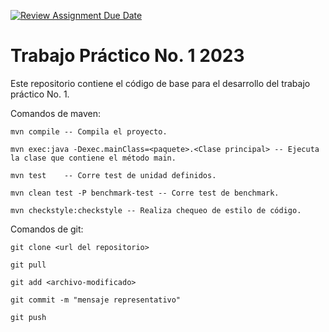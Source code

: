 [![Review Assignment Due Date](https://classroom.github.com/assets/deadline-readme-button-24ddc0f5d75046c5622901739e7c5dd533143b0c8e959d652212380cedb1ea36.svg)](https://classroom.github.com/a/sd43dq-q)
# Trabajo Práctico No. 1 2023

Este repositorio contiene el código de base para el desarrollo del trabajo práctico No. 1. 

Comandos de maven:

    mvn compile -- Compila el proyecto.

    mvn exec:java -Dexec.mainClass=<paquete>.<Clase principal> -- Ejecuta la clase que contiene el método main.

    mvn test    -- Corre test de unidad definidos.

    mvn clean test -P benchmark-test -- Corre test de benchmark.
    
    mvn checkstyle:checkstyle -- Realiza chequeo de estilo de código.
    

Comandos de git:

    git clone <url del repositorio>

    git pull

    git add <archivo-modificado> 

    git commit -m "mensaje representativo" 

    git push

  


